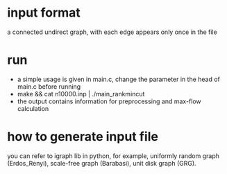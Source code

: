 # input format
a connected undirect graph, with each edge appears only once in the file

# run
* a simple usage is given in main.c, change the parameter in the head of main.c before running
* make && cat n10000.inp | ./main_rankmincut
* the output contains information for preprocessing and max-flow calculation

# how to generate input file
you can refer to igraph lib in python, for example, uniformly random graph (Erdos_Renyi), scale-free graph (Barabasi), unit disk graph (GRG).
